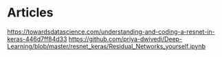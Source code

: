 # Articles
https://towardsdatascience.com/understanding-and-coding-a-resnet-in-keras-446d7ff84d33
https://github.com/priya-dwivedi/Deep-Learning/blob/master/resnet_keras/Residual_Networks_yourself.ipynb

